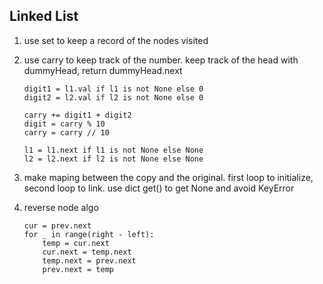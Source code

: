 
## Linked List

1. use set to keep a record of the nodes visited
1. use carry to keep track of the number. keep track of the head with dummyHead, return dummyHead.next
	```
	digit1 = l1.val if l1 is not None else 0
	digit2 = l2.val if l2 is not None else 0

	carry += digit1 + digit2
	digit = carry % 10
	carry = carry // 10

	l1 = l1.next if l1 is not None else None
	l2 = l2.next if l2 is not None else None
	```

1. make maping between the copy and the original. first loop to initialize, second loop to link. use dict get() to get None and avoid KeyError

1. reverse node algo
	```
	cur = prev.next
	for _ in range(right - left):
		temp = cur.next
		cur.next = temp.next
		temp.next = prev.next
		prev.next = temp
	```
